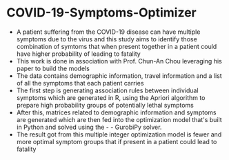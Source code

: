 # COVID-19-Symptoms-Optimizer
- A patient suffering from the COVID-19 disease can have multiple symptoms due to the virus and this study aims to identify those combination of symtoms that when present together in a patient could have higher probability of leading to fatality
- This work is done in association with Prof. Chun-An Chou leveraging his paper to build the models 
- The data contains demographic information, travel information and a list of all the symptoms that each patient carries
- The first step is generating association rules between individual symptoms which are generated in R, using the Apriori algorithm to prepare high probability groups of potentially lethal symptoms 
- After this, matrices related to demographic information and symptoms are generated which are then fed into the optimization model that's built in Python and solved using the - - GurobiPy solver.
- The result got from this multiple integer optimization model is fewer and more optimal symptom groups that if present in a patient could lead to fatality  
